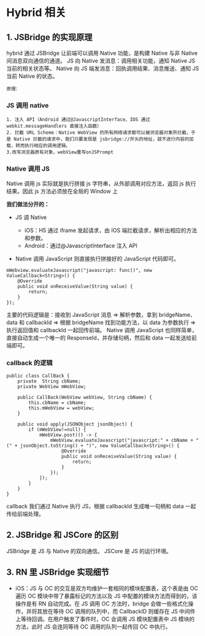 # Hybrid 相关

## 1. JSBridge 的实现原理

hybrid 通过 JSBridge 让前端可以调用 Native 功能，是构建 Native 与非 Native 间消息双向通信的通道。
JS 向 Native 发消息：调用相关功能，通知 Native JS 当前的相关状态等。
Native 向 JS 端发消息：回执调用结果、消息推送、通知 JS 当前 Native 的状态。

`原理`:

### JS 调用 native

    1. 注入 API（Android 通过@JavascriptInterface、IOS 通过 webkit.messageHandlers 直接注入函数）
    2. 拦截 URL Scheme：Native WebView 的所有网络请求都可以被浏览器对象所拦截，于是 Native 拦截的请求中，我们只要发现是 jsbridge://开头的地址，就不进行内容的加载，转而执行相应的调用逻辑。
    3.改写浏览器原有对象，webView重写onJSPrompt

### Native 调用 JS

Native 调用 js 实际就是执行拼接 js 字符串，从外部调用对应方法，返回 js 执行结果。因此 js 方法必须放在全局的 Window 上

**我们做法分开的：**

- JS 调 Native

  - iOS：H5 通过 iframe 发起请求，由 IOS 端拦截请求，解析出相应的方法和参数。
  - Android：通过@JavascriptInterface 注入 API

- Native 调用 JavaScript 则直接执行拼接好的 JavaScript 代码即可。

```
mWebview.evaluateJavascript("javascript: func()", new ValueCallback<String>() {
    @Override
    public void onReceiveValue(String value) {
        return;
    }
});
```

主要的代码逻辑是：接收到 JavaScript 消息 => 解析参数，拿到 bridgeName、data 和 callbackId => 根据 bridgeName 找到功能方法，以 data 为参数执行 => 执行返回值和 callbackId 一起回传前端。 Native 调用 JavaScript 也同样简单，直接自动生成一个唯一的 ResponseId，并存储句柄，然后和 data 一起发送给前端即可。

### callback 的逻辑

```
public class CallBack {
    private  String cbName;
    private WebView mWebView;

    public CallBack(WebView webView, String cbName) {
        this.cbName = cbName;
        this.mWebView = webView;
    }

    public void apply(JSONObject jsonObject) {
        if (mWebView!=null) {
            mWebView.post(() -> {
                mWebView.evaluateJavascript("javascript:" + cbName + "(" + jsonObject.toString() + ")", new ValueCallback<String>() {
                    @Override
                    public void onReceiveValue(String value) {
                        return;
                    }
                });
            });
        }
    }
}
```

callback 我们通过 Native 执行 JS，根据 callbackId 生成唯一句柄和 data 一起传给前端处理。

## 2. JSBridge 和 JSCore 的区别

JSBridge 是 JS 与 Native 的双向通信。
JSCore 是 JS 的运行环境。

## 3. RN 里 JSBridge 实现细节

- iOS：JS 与 OC 的交互是双方均维护一套相同的模块配置表，这个表是由 OC 遍历 OC 模块中带了暴露标记的方法以及 JS 中配置的模块方法而得到的，该操作是有 RN 自动完成。在 JS 调用 OC 方法时，bridge 会做一些格式化操作，并将其放在等待 OC 调用的队列中，而 CallbackID 则缓存在 JS 中间件上等待回调。在用户触发了事件时，OC 会调用 JS 模块配置表中 JS 模块的方法，此时 JS 会连同等待 OC 调用的队列一起传回 OC 中执行。
